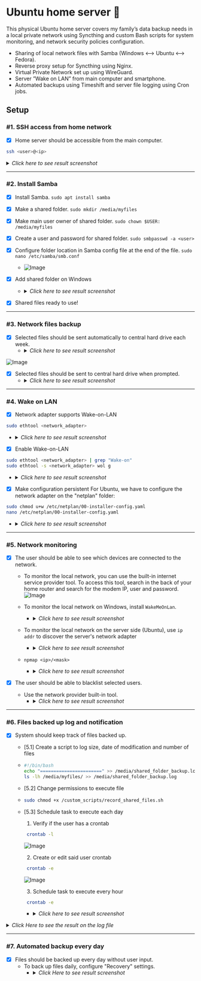 # Ubuntu home server 🐧
This physical Ubuntu home server covers my family’s data backup needs in a local private network using Syncthing and custom Bash scripts for system monitoring, and network security policies configuration.

- Sharing of local network files with Samba (Windows <--> Ubuntu <--> Fedora).
- Reverse proxy setup for Syncthing using Nginx.
- Virtual Private Network set up using WireGuard.
- Server ”Wake on LAN” from main computer and smartphone.
- Automated backups using Timeshift and server file logging using Cron jobs.


## Setup

### \#1. SSH access from home network
- [x] Home server should be accessible from the main computer.
```bash
ssh <user>@<ip>
```
<details>
<summary><i>Click here to see result screenshot</i></summary>
  
![image](https://github.com/user-attachments/assets/3c4c4520-d841-4c45-bfcc-ef068463f432)
</details>
<!-- --------------------------------------------------------------------------------------------------------------------------------------------------------------------------------------------------------- -->

---

### \#2. Install Samba
- [x] Install Samba.
`sudo apt install samba`

- [x] Make a shared folder.
`sudo mkdir /media/myfiles`

- [x] Make main user owner of shared folder.
`sudo chown $USER: /media/myfiles`

- [x] Create a user and password for shared folder.
`sudo smbpasswd -a <user>`

- [x] Configure folder location in Samba config file at the end of the file.
`sudo nano /etc/samba/smb.conf`
  - ![Image](https://github.com/user-attachments/assets/ac71b842-df74-4ae7-927c-44ee83c71076)

- [x] Add shared folder on Windows
  - <details>
    <summary><i>Click here to see result screenshot</i></summary>
  
    ![Image](https://github.com/user-attachments/assets/b5e4c3ba-0d39-4053-b698-c1731e4935a9)
    </details>

- [x] Shared files ready to use!

<!-- --------------------------------------------------------------------------------------------------------------------------------------------------------------------------------------------------------- -->

---

### \#3. Network files backup
- [x] Selected files should be sent automatically to central hard drive each week.
  - <details>
    <summary><i>Click here to see result screenshot</i></summary>
  
    ![Image](https://github.com/user-attachments/assets/848d8fff-ab2f-4cd1-b68e-c8b7c171a7a6)
    </details>

![Image](https://github.com/user-attachments/assets/236793ed-6d3d-489a-b751-fc18dbf16180)

- [x] Selected files should be sent to central hard drive when prompted.
  - <details>
    <summary><i>Click here to see result screenshot</i></summary>
  
    ![Image](https://github.com/user-attachments/assets/13209c54-7bef-4d44-a64b-867fe91521f1)
    </details>

<!-- --------------------------------------------------------------------------------------------------------------------------------------------------------------------------------------------------------- -->

---

### \#4. Wake on LAN
- [x] Network adapter supports Wake-on-LAN 
```bash
sudo ethtool <network_adapter>
```
  - <details>
    <summary><i>Click here to see result screenshot</i></summary>
  
    ![image](https://github.com/user-attachments/assets/0c91aed1-2800-43ea-bc56-442592c9a3d0)
    where: 
      - g = Wake on LAN is enabled for Magic packets.
      - p = Wake on LAN is enabled for unicast packets.
    </details>


- [x] Enable Wake-on-LAN
```bash
sudo ethtool <network_adapter> | grep "Wake-on"
sudo ethtool -s <network_adapter> wol g
```
  - <details>
    <summary><i>Click here to see result screenshot</i></summary>
  
    ![Image](https://github.com/ewardq/Linux-home-server-automated-backup-and-monitoring/assets/72580785/bffb5653-5231-4250-a21b-345e7246d5f2)
    where: 
      - d = Disabled.
      - g  = Wake on LAN is enabled for unicast packets.
    </details>


- [x] Make configuration persistent
For Ubuntu, we have to configure the network adapter on the "netplan" folder:
```bash
sudo chmod u+w /etc/netplan/00-installer-config.yaml
nano /etc/netplan/00-installer-config.yaml
```
  - <details>
    <summary><i>Click here to see result screenshot</i></summary>
  
    ![Image](https://github.com/ewardq/Linux-home-server-automated-backup-and-monitoring/assets/72580785/d96ec6b3-659f-49d9-ad26-afda1087725a)
    </details>
<!-- --------------------------------------------------------------------------------------------------------------------------------------------------------------------------------------------------------- -->

---

### \#5. Network monitoring
- [x] The user should be able to see which devices are connected to the network.

  - To monitor the local network, you can use the built-in internet service provider tool. To access this tool, search in the back of your home router and search for the modem IP, user and password.
![Image](https://github.com/user-attachments/assets/5e51ba13-852e-401b-b461-e280840dd73f)

  - To monitor the local network on Windows, install `WakeMeOnLan`.
    - <details>
      <summary><i>Click here to see result screenshot</i></summary>
  
      ![Image](https://github.com/user-attachments/assets/37f6b6d5-66fb-4390-83b7-cdd8945f22a7)
      </details>

  - To monitor the local network on the server side (Ubuntu), use `ip addr` to discover the server's network adapter
    - <details>
      <summary><i>Click here to see result screenshot</i></summary>
  
      ![Image](https://github.com/user-attachments/assets/799ee7a6-6dac-4280-9b13-6c6899846503)
      </details>

  - `npmap <ip>/<mask>`
    - <details>
      <summary><i>Click here to see result screenshot</i></summary>
  
      ![Image](https://github.com/user-attachments/assets/9a5f48f0-6091-417b-b192-700175c41a25)
      </details>

- [x] The user should be able to blacklist selected users.
  - Use the network provider built-in tool.
    - <details>
      <summary><i>Click here to see result screenshot</i></summary>
  
      ![Image](https://github.com/user-attachments/assets/54ba8cf0-2fcf-4dc5-b486-76c0e86e41f8)
      </details>
<!-- --------------------------------------------------------------------------------------------------------------------------------------------------------------------------------------------------------- -->

---

### \#6. Files backed up log and notification
- [x] System should keep track of files backed up.
  - [5.1] Create a script to log size, date of modification and number of files
  - ```bash
    #!/bin/bash
    echo "=======================" >> /media/shared_folder_backup.log
    ls -lh /media/myfiles/ >> /media/shared_folder_backup.log
    ```


  - [5.2] Change permissions to execute file
  - ```bash
    sudo chmod +x /custom_scripts/record_shared_files.sh
    ```

  - [5.3] Schedule task to execute each day
     1. Verify if the user has a crontab
    ```bash
     crontab -l
    ```
     ![Image](https://github.com/user-attachments/assets/05755d18-a1a0-4155-9779-b263e238d8bf)

     2. Create or edit said user crontab
    ```bash
     crontab -e
    ```
    ![Image](https://github.com/user-attachments/assets/3f4a0773-f4e9-46e8-a058-6aa20dcaa58b)

     3. Schedule task to execute every hour
    ```bash
     crontab -e
    ```
      - <details>
        <summary><i>Click here to see result screenshot</i></summary>
  
        ![Image](https://github.com/user-attachments/assets/f0008c71-a74d-4c3e-807c-1827638e348f)
        </details>
    

<details>
<summary><i>Click Here to see the result on the log file</i></summary>
  
![Image](https://github.com/user-attachments/assets/0f581032-54f2-4626-9343-8a354810ef5b)
</details>
<!-- --------------------------------------------------------------------------------------------------------------------------------------------------------------------------------------------------------- -->

---

### \#7. Automated backup every day
- [x] Files should be backed up every day without user input.
  - To back up files daily, configure "Recovery" settings.
    - <details>
      <summary><i>Click Here to see result screenshot</i></summary>
  
      ![image](https://github.com/user-attachments/assets/2bdc2599-bf07-434d-ab54-7ee4787dd3ba)
      </details>
